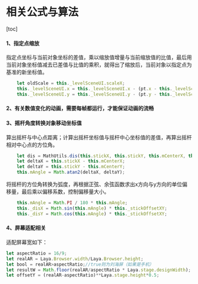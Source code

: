 相关公式与算法
==

[toc]

#### 1、指定点缩放
指定点坐标与当前对象坐标的差值，乘以缩放值增量与当前缩放值的比值，最后用当前对象坐标值减去已差值与比值的乘积，就得出了缩放后，当前对象以指定点为基准的新坐标值。
```js
    let oldScale = this._levelSceneUI.scaleX;
    this._levelSceneUI.x = this._levelSceneUI.x - (pt.x - this._levelSceneUI.x) * scaleValue / oldScale;
    this._levelSceneUI.y = this._levelSceneUI.y - (pt.y - this._levelSceneUI.y) * scaleValue / oldScale;
```

#### 2、有关数值变化的动画，需要每帧都运行，才能保证动画的流畅
#### 3、摇杆角度转换对象移动坐标值
算出摇杆与中心点距离；计算出摇杆坐标值与摇杆中心坐标值的差值，再算出摇杆相对中心点的方位角。
```js
    let dis = MathUtils.dis(this.stickX, this.stickY, this.mCenterX, this.mCenterY);
    let deltaX = this.stickX - this.mCenterX;
    let deltaY = this.stickY - this.mCenterY;
    this.mAngle = Math.atan2(deltaX, deltaY);
```
将摇杆的方位角转换为弧度，再根据正弦、余弦函数求出x方向与y方向的单位偏移量，最后乘以偏移系数，控制偏移量大小。
```js
    this.mAngle = Math.PI / 180 * this.mAngle;
    this._disX = Math.sin(this.mAngle) * this._stickOffsetXY;
    this._disY = Math.cos(this.mAngle) * this._stickOffsetXY;
```
#### 4、屏幕适配相关
适配屏幕宽如下：
```js
let aspectRatio = 16/9;
let realAR = Laya.Browser.width/Laya.Browser.height;
let bool = realAR>aspectRatio;//true则为刘海屏（如果是手机）
let resultW = Math.floor(realAR/aspectRatio * Laya.stage.designWidth);
let offsetY = (realAR-aspectRatio)**Laya.stage.height*0.5;
```
